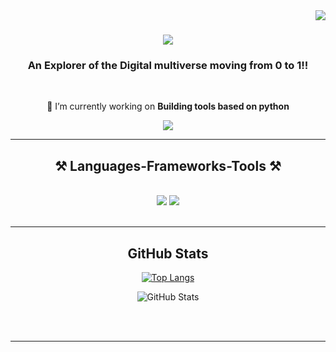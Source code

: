 <img align="right" src="https://visitor-badge.laobi.icu/badge?page_id=Rnaveennithyakalyan.Rnaveennithyakalyan" />

<h1 align="center">
    <img src="https://readme-typing-svg.herokuapp.com/?font=Righteous&size=35&center=true&vCenter=true&width=500&height=70&duration=4000&lines=Hi+There!+👋;+I'm+Naveen!;" />
</h1>

<h3 align="center">An Explorer of the Digital multiverse moving from 0 to 1!!</h3>

<br/>

<div align="center">
 
 🔭 I’m currently working on **Building tools based on python**

 </div>
 
<div align="center"> 
 
  <a href="https://linkedin.com/in/r-naveen-nithya-kalyan-5474bb1b7" target="_blank">
    <img src="https://img.shields.io/badge/LinkedIn-0077B5?style=for-the-badge&logo=linkedin&logoColor=white" target="_blank" />
  </a>
  
</div>

 <hr/>
 
<h2 align="center">⚒️ Languages-Frameworks-Tools ⚒️</h2>
<br/>
<div align="center">
    <img src="https://skillicons.dev/icons?i=html,vscode,github,git" />
    <img src="https://skillicons.dev/icons?i=python,mongodb,c,java,mysql" /><br>
</div>

<br/>
<hr/>

<div align="center">


## GitHub Stats

[![Top Langs](https://github-readme-stats.vercel.app/api/top-langs/?username=Rnaveennithyakalyan&layout=compact&theme=dark)](https://github.com/Rnaveennithyakalyan/Rnaveennithyakalyan)

![GitHub Stats](https://github-readme-stats.vercel.app/api?username=Rnaveennithyakalyan&show_icons=true&theme=dark)

<br/><br/>

<hr/>


